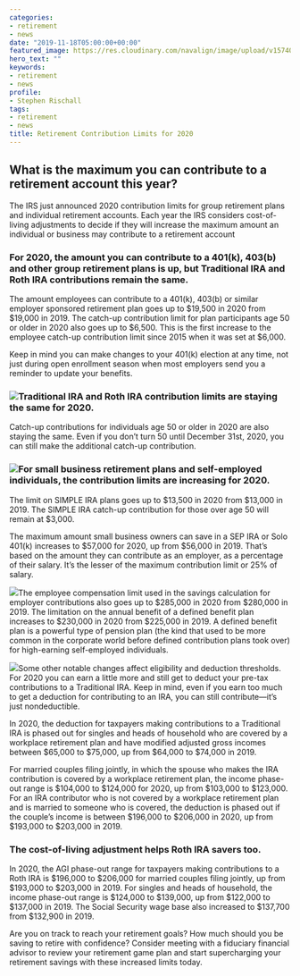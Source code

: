 ```yaml
---
categories:
- retirement
- news
date: "2019-11-18T05:00:00+00:00"
featured_image: https://res.cloudinary.com/navalign/image/upload/v1574089990/traffic-sign-3008267_1920_tqcbve.jpg
hero_text: ""
keywords:
- retirement
- news
profile:
- Stephen Rischall
tags:
- retirement
- news
title: Retirement Contribution Limits for 2020
---
```

## What is the maximum you can contribute to a retirement account this year? 

The IRS just announced 2020 contribution limits for group retirement plans and individual retirement accounts. Each year the IRS considers cost-of-living adjustments to decide if they will increase the maximum amount an individual or business may contribute to a retirement account

### For 2020, the amount you can contribute to a 401(k), 403(b) and other group retirement plans is up, but Traditional IRA and Roth IRA contributions remain the same.

The amount employees can contribute to a 401(k), 403(b) or similar employer sponsored retirement plan goes up to $19,500 in 2020 from $19,000 in 2019. The catch-up contribution limit for plan participants age 50 or older in 2020 also goes up to $6,500. This is the first increase to the employee catch-up contribution limit since 2015 when it was set at $6,000.

Keep in mind you can make changes to your 401(k) election at any time, not just during open enrollment season when most employers send you a reminder to update your benefits.

### ![](https://res.cloudinary.com/navalign/image/upload/v1574094029/Screen_Shot_2019-11-18_at_11.19.30_AM_egcjnx.png)Traditional IRA and Roth IRA contribution limits are staying the same for 2020. 

Catch-up contributions for individuals age 50 or older in 2020 are also staying the same. Even if you don’t turn 50 until December 31st, 2020, you can still make the additional catch-up contribution.

### ![](https://res.cloudinary.com/navalign/image/upload/v1574094083/Screen_Shot_2019-11-18_at_11.20.28_AM_gakwf1.png)For small business retirement plans and self-employed individuals, the contribution limits are increasing for 2020. 

The limit on SIMPLE IRA plans goes up to $13,500 in 2020 from $13,000 in 2019. The SIMPLE IRA catch-up contribution for those over age 50 will remain at $3,000.

The maximum amount small business owners can save in a SEP IRA or Solo 401(k) increases to $57,000 for 2020, up from $56,000 in 2019. That’s based on the amount they can contribute as an employer, as a percentage of their salary. It’s the lesser of the maximum contribution limit or 25% of salary.

![](https://res.cloudinary.com/navalign/image/upload/v1574094132/Screen_Shot_2019-11-18_at_11.21.22_AM_e6732q.png)The employee compensation limit used in the savings calculation for employer contributions also goes up to $285,000 in 2020 from $280,000 in 2019. The limitation on the annual benefit of a defined benefit plan increases to $230,000 in 2020 from $225,000 in 2019. A defined benefit plan is a powerful type of pension plan (the kind that used to be more common in the corporate world before defined contribution plans took over) for high-earning self-employed individuals.

![](https://res.cloudinary.com/navalign/image/upload/v1574094185/Screen_Shot_2019-11-18_at_11.22.11_AM_xbzoh5.png)Some other notable changes affect eligibility and deduction thresholds. For 2020 you can earn a little more and still get to deduct your pre-tax contributions to a Traditional IRA. Keep in mind, even if you earn too much to get a deduction for contributing to an IRA, you can still contribute—it’s just nondeductible.

In 2020, the deduction for taxpayers making contributions to a Traditional IRA is phased out for singles and heads of household who are covered by a workplace retirement plan and have modified adjusted gross incomes between $65,000 to $75,000, up from $64,000 to $74,000 in 2019.

For married couples filing jointly, in which the spouse who makes the IRA contribution is covered by a workplace retirement plan, the income phase-out range is $104,000 to $124,000 for 2020, up from $103,000 to $123,000. For an IRA contributor who is not covered by a workplace retirement plan and is married to someone who is covered, the deduction is phased out if the couple’s income is between $196,000 to $206,000 in 2020, up from $193,000 to $203,000 in 2019.

### The cost-of-living adjustment helps Roth IRA savers too. 

In 2020, the AGI phase-out range for taxpayers making contributions to a Roth IRA is $196,000 to $206,000 for married couples filing jointly, up from $193,000 to $203,000 in 2019. For singles and heads of household, the income phase-out range is $124,000 to $139,000, up from $122,000 to $137,000 in 2019. The Social Security wage base also increased to $137,700 from $132,900 in 2019.

Are you on track to reach your retirement goals? How much should you be saving to retire with confidence? Consider meeting with a fiduciary financial advisor to review your retirement game plan and start supercharging your retirement savings with these increased limits today.